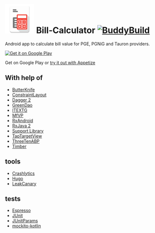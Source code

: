 ![Logo](img/icon_small.png) Bill-Calculator
[![BuddyBuild](https://dashboard.buddybuild.com/api/statusImage?appID=57a501adecce840100848f7c&branch=master&build=latest)](https://dashboard.buddybuild.com/apps/57a501adecce840100848f7c/build/latest)
===============

Android app to calculate bill value for PGE, PGNiG and Tauron providers.

<a href="https://play.google.com/store/apps/details?id=pl.srw.billcalculator&utm_source=global_co&utm_medium=prtnr&utm_content=Mar2515&utm_campaign=PartBadge&pcampaignid=MKT-AC-global-none-all-co-pr-py-PartBadges-Oct1515-1">
<img width="25%" height="25%" alt="Get it on Google Play" src="https://play.google.com/intl/en_us/badges/images/apps/en-play-badge.png" />
</a>

Get on Google Play or <a href="https://appetize.io/app/turtj6n62ty2q9cuud3297jyyw">try it out with Appetize</a>

With help of
---------
- [ButterKnife](https://github.com/JakeWharton/butterknife)
- [ConstraintLayout](https://developer.android.com/training/constraint-layout/index.html)
- [Dagger 2](https://google.github.io/dagger/)
- [GreenDao](http://greendao-orm.com/)
- [ITEXTG](http://itextpdf.com/product/itextg)
- [MfVP](https://github.com/sewerk/mfvp)
- [RxAndroid](https://github.com/ReactiveX/RxAndroid)
- [RxJava 2](https://github.com/ReactiveX/RxJava)
- [Support Library](https://developer.android.com/topic/libraries/support-library/index.html)
- [TapTargetView](https://github.com/KeepSafe/TapTargetView)
- [ThreeTenABP](https://github.com/JakeWharton/ThreeTenABP)
- [Timber](https://github.com/JakeWharton/timber)

tools
---------
- [Crashlytics](https://fabric.io)
- [Hugo](https://github.com/jakewharton/hugo)
- [LeakCanary](https://github.com/square/leakcanary)

tests
---------
- [Espresso](https://code.google.com/p/android-test-kit/wiki/Espresso)
- [JUnit](http://junit.org/junit4/)
- [JUnitParams](https://github.com/Pragmatists/junitparams)
- [mockito-kotlin](https://github.com/nhaarman/mockito-kotlin)
